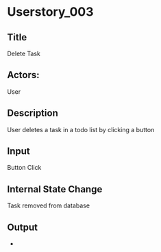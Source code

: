 # Userstory_003

## Title

Delete Task

## Actors:

User

## Description

User deletes a task in a todo list by clicking a button

## Input

Button Click

## Internal State Change

Task removed from database

## Output

-
